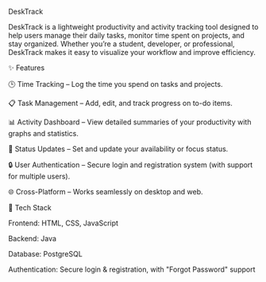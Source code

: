 DeskTrack

DeskTrack is a lightweight productivity and activity tracking tool designed to help users manage their daily tasks, monitor time spent on projects, and stay organized. Whether you’re a student, developer, or professional, DeskTrack makes it easy to visualize your workflow and improve efficiency.

✨ Features

🕒 Time Tracking – Log the time you spend on tasks and projects.

📋 Task Management – Add, edit, and track progress on to-do items.

📊 Activity Dashboard – View detailed summaries of your productivity with graphs and statistics.

🎯 Status Updates – Set and update your availability or focus status.

🔒 User Authentication – Secure login and registration system (with support for multiple users).

🌐 Cross-Platform – Works seamlessly on desktop and web.

🚀 Tech Stack

Frontend: HTML, CSS, JavaScript 

Backend: Java 

Database: PostgreSQL 

Authentication: Secure login & registration, with "Forgot Password" support


